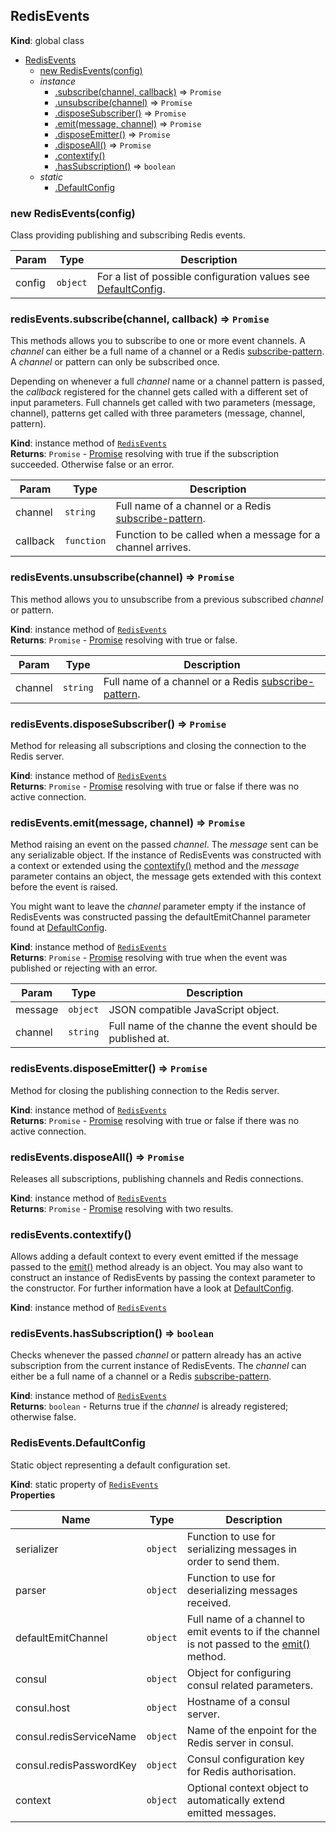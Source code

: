 <a name="RedisEvents"></a>

## RedisEvents
**Kind**: global class  

* [RedisEvents](#RedisEvents)
    * [new RedisEvents(config)](#new_RedisEvents_new)
    * _instance_
        * [.subscribe(channel, callback)](#RedisEvents+subscribe) ⇒ <code>Promise</code>
        * [.unsubscribe(channel)](#RedisEvents+unsubscribe) ⇒ <code>Promise</code>
        * [.disposeSubscriber()](#RedisEvents+disposeSubscriber) ⇒ <code>Promise</code>
        * [.emit(message, channel)](#RedisEvents+emit) ⇒ <code>Promise</code>
        * [.disposeEmitter()](#RedisEvents+disposeEmitter) ⇒ <code>Promise</code>
        * [.disposeAll()](#RedisEvents+disposeAll) ⇒ <code>Promise</code>
        * [.contextify()](#RedisEvents+contextify)
        * [.hasSubscription()](#RedisEvents+hasSubscription) ⇒ <code>boolean</code>
    * _static_
        * [.DefaultConfig](#RedisEvents.DefaultConfig)

<a name="new_RedisEvents_new"></a>

### new RedisEvents(config)
Class providing publishing and subscribing Redis events.


| Param | Type | Description |
| --- | --- | --- |
| config | <code>object</code> | For a list of possible configuration values see [DefaultConfig](DefaultConfig). |

<a name="RedisEvents+subscribe"></a>

### redisEvents.subscribe(channel, callback) ⇒ <code>Promise</code>
This methods allows you to subscribe to one or more event channels. A *channel* can either be a full name of a
channel or a Redis [subscribe-pattern](https://redis.io/topics/pubsub). A *channel* or pattern can only be
subscribed once.

Depending on whenever a full *channel* name or a channel pattern is passed, the *callback* registered
for the channel gets called with a different set of input parameters. Full channels get called with two
parameters (message, channel), patterns get called with three parameters (message, channel, pattern).

**Kind**: instance method of <code>[RedisEvents](#RedisEvents)</code>  
**Returns**: <code>Promise</code> - [Promise](http://bluebirdjs.com/docs/api-reference.html) resolving with true if the subscription succeeded. Otherwise false or an error.  

| Param | Type | Description |
| --- | --- | --- |
| channel | <code>string</code> | Full name of a channel or a Redis [subscribe-pattern](https://redis.io/topics/pubsub). |
| callback | <code>function</code> | Function to be called when a message for a channel arrives. |

<a name="RedisEvents+unsubscribe"></a>

### redisEvents.unsubscribe(channel) ⇒ <code>Promise</code>
This method allows you to unsubscribe from a previous subscribed *channel* or pattern.

**Kind**: instance method of <code>[RedisEvents](#RedisEvents)</code>  
**Returns**: <code>Promise</code> - [Promise](http://bluebirdjs.com/docs/api-reference.html) resolving with true or false.  

| Param | Type | Description |
| --- | --- | --- |
| channel | <code>string</code> | Full name of a channel or a Redis [subscribe-pattern](https://redis.io/topics/pubsub). |

<a name="RedisEvents+disposeSubscriber"></a>

### redisEvents.disposeSubscriber() ⇒ <code>Promise</code>
Method for releasing all subscriptions and closing the connection to the Redis server.

**Kind**: instance method of <code>[RedisEvents](#RedisEvents)</code>  
**Returns**: <code>Promise</code> - [Promise](http://bluebirdjs.com/docs/api-reference.html) resolving with true or false if there was no active connection.  
<a name="RedisEvents+emit"></a>

### redisEvents.emit(message, channel) ⇒ <code>Promise</code>
Method raising an event on the passed *channel*. The *message* sent can be any serializable object. If the
instance of RedisEvents was constructed with a context or extended using the [contextify()](#RedisEvents+contextify)
method and the *message* parameter contains an object, the message gets extended with this context before
the event is raised.

You might want to leave the *channel* parameter empty if the instance of RedisEvents was constructed passing
the defaultEmitChannel parameter found at [DefaultConfig](DefaultConfig).

**Kind**: instance method of <code>[RedisEvents](#RedisEvents)</code>  
**Returns**: <code>Promise</code> - [Promise](http://bluebirdjs.com/docs/api-reference.html) resolving with true when the event was published or rejecting with an error.  

| Param | Type | Description |
| --- | --- | --- |
| message | <code>object</code> | JSON compatible JavaScript object. |
| channel | <code>string</code> | Full name of the channe the event should be published at. |

<a name="RedisEvents+disposeEmitter"></a>

### redisEvents.disposeEmitter() ⇒ <code>Promise</code>
Method for closing the publishing connection to the Redis server.

**Kind**: instance method of <code>[RedisEvents](#RedisEvents)</code>  
**Returns**: <code>Promise</code> - [Promise](http://bluebirdjs.com/docs/api-reference.html) resolving with true or false if there was no active connection.  
<a name="RedisEvents+disposeAll"></a>

### redisEvents.disposeAll() ⇒ <code>Promise</code>
Releases all subscriptions, publishing channels and Redis connections.

**Kind**: instance method of <code>[RedisEvents](#RedisEvents)</code>  
**Returns**: <code>Promise</code> - [Promise](http://bluebirdjs.com/docs/api-reference.html) resolving with two results.  
<a name="RedisEvents+contextify"></a>

### redisEvents.contextify()
Allows adding a default context to every event emitted if the message passed to the [emit()](#RedisEvents+emit)
method already is an object. You may also want to construct an instance of RedisEvents by passing the context
parameter to the constructor. For further information have a look at [DefaultConfig](DefaultConfig).

**Kind**: instance method of <code>[RedisEvents](#RedisEvents)</code>  
<a name="RedisEvents+hasSubscription"></a>

### redisEvents.hasSubscription() ⇒ <code>boolean</code>
Checks whenever the passed *channel* or pattern already has an active subscription from the
current instance of RedisEvents. The *channel* can either be a full name of a
channel or a Redis [subscribe-pattern](https://redis.io/topics/pubsub).

**Kind**: instance method of <code>[RedisEvents](#RedisEvents)</code>  
**Returns**: <code>boolean</code> - Returns true if the *channel* is already registered; otherwise false.  
<a name="RedisEvents.DefaultConfig"></a>

### RedisEvents.DefaultConfig
Static object representing a default configuration set.

**Kind**: static property of <code>[RedisEvents](#RedisEvents)</code>  
**Properties**

| Name | Type | Description |
| --- | --- | --- |
| serializer | <code>object</code> | Function to use for serializing messages in order to send them. |
| parser | <code>object</code> | Function to use for deserializing messages received. |
| defaultEmitChannel | <code>object</code> | Full name of a channel to emit events to if the channel is not passed to the [emit()](#RedisEvents+emit) method. |
| consul | <code>object</code> | Object for configuring consul related parameters. |
| consul.host | <code>object</code> | Hostname of a consul server. |
| consul.redisServiceName | <code>object</code> | Name of the enpoint for the Redis server in consul. |
| consul.redisPasswordKey | <code>object</code> | Consul configuration key for Redis authorisation. |
| context | <code>object</code> | Optional context object to automatically extend emitted messages. |

